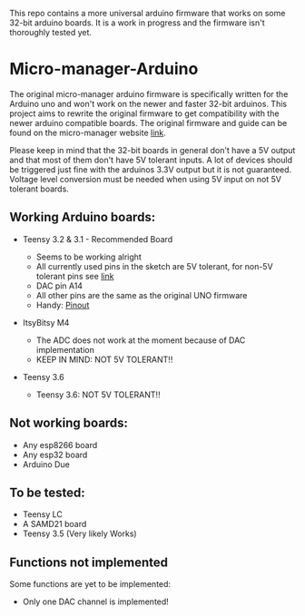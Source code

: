This repo contains a more universal arduino firmware that works on some 32-bit arduino boards. It is a work in progress and the firmware isn't thoroughly tested yet. 

# Micro-manager-Arduino
The original micro-manager arduino firmware is specifically written for the Arduino uno and won't work on the newer and faster 32-bit arduinos. This project aims to rewrite the original firmware to get compatibility with the newer arduino compatible boards. The original firmware and guide can be found on the micro-manager website [link](https://micro-manager.org/wiki/Arduino).

Please keep in mind that the 32-bit boards in general don't have a 5V output and that most of them don't have 5V tolerant inputs. 
A lot of devices should be triggered just fine with the arduinos 3.3V output but it is not guaranteed.
Voltage level conversion must be needed when using 5V input on not 5V tolerant boards.

## Working Arduino boards:
* Teensy 3.2 & 3.1 - Recommended Board
  - Seems to be working alright
  - All currently used pins in the sketch are 5V tolerant, for non-5V tolerant pins see [link](https://www.pjrc.com/teensy/teensy31.html)
  - DAC pin A14
  - All other pins are the same as the original UNO firmware
  - Handy: [Pinout](https://www.pjrc.com/teensy/card7a_rev1.png)
  
* ItsyBitsy M4 
  - The ADC does not work at the moment because of DAC implementation
  - KEEP IN MIND: NOT 5V TOLERANT!!
  
* Teensy 3.6
  - Teensy 3.6: NOT 5V TOLERANT!!
  
## Not working boards:
  - Any esp8266 board
  - Any esp32 board
  - Arduino Due

## To be tested:
 - Teensy LC
 - A SAMD21 board
 - Teensy 3.5 (Very likely Works)

## Functions not implemented
Some functions are yet to be implemented:
* Only one DAC channel is implemented!
